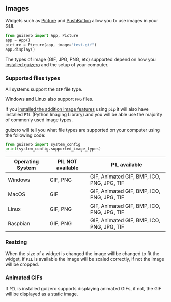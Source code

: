 ## Images

Widgets such as [Picture](picture.md) and [PushButton](pushbutton.md) allow you to use images in your GUI.

```python
from guizero import App, Picture
app = App()
picture = Picture(app, image="test.gif")
app.display()
```

The types of image (GIF, JPG, PNG, etc) supported depend on how you [installed guizero](index.md) and the setup of your computer.

### Supported files types

All systems support the `GIF` file type.

Windows and Linux also support `PNG` files.

If you [installed the addition image features](index.md#additional-features-install) using `pip` it will also have installed `PIL` (Python Imaging Library) and you will be able use the majority of commonly used image types.

guizero will tell you what file types are supported on your computer using the following code:

```python
from guizero import system_config
print(system_config.supported_image_types)
```

| Operating System | PIL NOT available | PIL available                              |
|------------------|-------------------|--------------------------------------------|
| Windows          | GIF, PNG          | GIF, Animated GIF, BMP, ICO, PNG, JPG, TIF |
| MacOS            | GIF               | GIF, Animated GIF, BMP, ICO, PNG, JPG, TIF |
| Linux            | GIF, PNG          | GIF, Animated GIF, BMP, ICO, PNG, JPG, TIF |
| Raspbian         | GIF, PNG          | GIF, Animated GIF, BMP, ICO, PNG, JPG, TIF |

### Resizing

When the size of a widget is changed the image will be changed to fit the widget, if `PIL` is available the image will be scaled correctly, if not the image will be cropped.

### Animated GIFs

If `PIL` is installed guizero supports displaying animated GIFs, if not, the GIF will be displayed as a static image.
